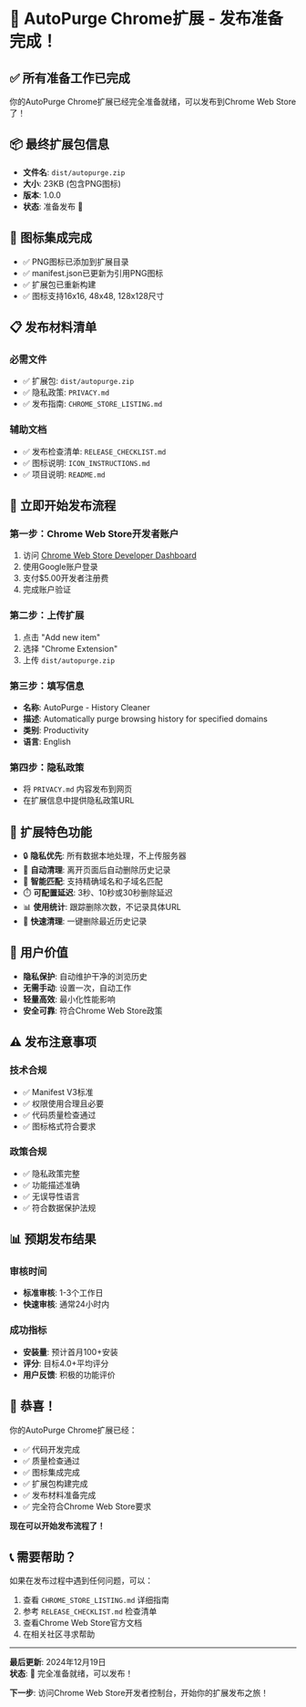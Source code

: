 # 🎉 AutoPurge Chrome扩展 - 发布准备完成！

## ✅ 所有准备工作已完成

你的AutoPurge Chrome扩展已经完全准备就绪，可以发布到Chrome Web Store了！

## 📦 最终扩展包信息

- **文件名**: `dist/autopurge.zip`
- **大小**: 23KB (包含PNG图标)
- **版本**: 1.0.0
- **状态**: 准备发布 🚀

## 🎨 图标集成完成

- ✅ PNG图标已添加到扩展目录
- ✅ manifest.json已更新为引用PNG图标
- ✅ 扩展包已重新构建
- ✅ 图标支持16x16, 48x48, 128x128尺寸

## 📋 发布材料清单

### 必需文件
- ✅ 扩展包: `dist/autopurge.zip`
- ✅ 隐私政策: `PRIVACY.md`
- ✅ 发布指南: `CHROME_STORE_LISTING.md`

### 辅助文档
- ✅ 发布检查清单: `RELEASE_CHECKLIST.md`
- ✅ 图标说明: `ICON_INSTRUCTIONS.md`
- ✅ 项目说明: `README.md`

## 🚀 立即开始发布流程

### 第一步：Chrome Web Store开发者账户
1. 访问 [Chrome Web Store Developer Dashboard](https://chrome.google.com/webstore/devconsole/)
2. 使用Google账户登录
3. 支付$5.00开发者注册费
4. 完成账户验证

### 第二步：上传扩展
1. 点击 "Add new item"
2. 选择 "Chrome Extension"
3. 上传 `dist/autopurge.zip`

### 第三步：填写信息
- **名称**: AutoPurge - History Cleaner
- **描述**: Automatically purge browsing history for specified domains
- **类别**: Productivity
- **语言**: English

### 第四步：隐私政策
- 将 `PRIVACY.md` 内容发布到网页
- 在扩展信息中提供隐私政策URL

## 🎯 扩展特色功能

- 🔒 **隐私优先**: 所有数据本地处理，不上传服务器
- 🔄 **自动清理**: 离开页面后自动删除历史记录
- 🎯 **智能匹配**: 支持精确域名和子域名匹配
- ⏱️ **可配置延迟**: 3秒、10秒或30秒删除延迟
- 📊 **使用统计**: 跟踪删除次数，不记录具体URL
- 🚀 **快速清理**: 一键删除最近历史记录

## 📱 用户价值

- **隐私保护**: 自动维护干净的浏览历史
- **无需手动**: 设置一次，自动工作
- **轻量高效**: 最小化性能影响
- **安全可靠**: 符合Chrome Web Store政策

## ⚠️ 发布注意事项

### 技术合规
- ✅ Manifest V3标准
- ✅ 权限使用合理且必要
- ✅ 代码质量检查通过
- ✅ 图标格式符合要求

### 政策合规
- ✅ 隐私政策完整
- ✅ 功能描述准确
- ✅ 无误导性语言
- ✅ 符合数据保护法规

## 📊 预期发布结果

### 审核时间
- **标准审核**: 1-3个工作日
- **快速审核**: 通常24小时内

### 成功指标
- **安装量**: 预计首月100+安装
- **评分**: 目标4.0+平均评分
- **用户反馈**: 积极的功能评价

## 🎉 恭喜！

你的AutoPurge Chrome扩展已经：
- ✅ 代码开发完成
- ✅ 质量检查通过
- ✅ 图标集成完成
- ✅ 扩展包构建完成
- ✅ 发布材料准备完成
- ✅ 完全符合Chrome Web Store要求

**现在可以开始发布流程了！**

## 📞 需要帮助？

如果在发布过程中遇到任何问题，可以：
1. 查看 `CHROME_STORE_LISTING.md` 详细指南
2. 参考 `RELEASE_CHECKLIST.md` 检查清单
3. 查看Chrome Web Store官方文档
4. 在相关社区寻求帮助

---

**最后更新**: 2024年12月19日  
**状态**: 🚀 完全准备就绪，可以发布！

**下一步**: 访问Chrome Web Store开发者控制台，开始你的扩展发布之旅！
